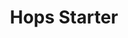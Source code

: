 ---
templateKey: blog-post
featuredpost: false
featuredimage: /assets/Hops_Starter.png
title: Hops Starter
description: Seed
testfield: 604
---